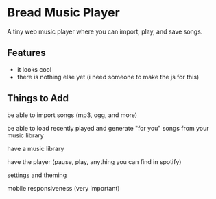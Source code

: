 # Bread Music Player
A tiny web music player where you can import, play, and save songs.
## Features
- it looks cool
- there is nothing else yet (i need someone to make the js for this)
## Things to Add
be able to import songs (mp3, ogg, and more)

be able to load recently played and generate "for you" songs from your music library

have a music library

have the player (pause, play, anything you can find in spotify)

settings and theming

mobile responsiveness (very important)
